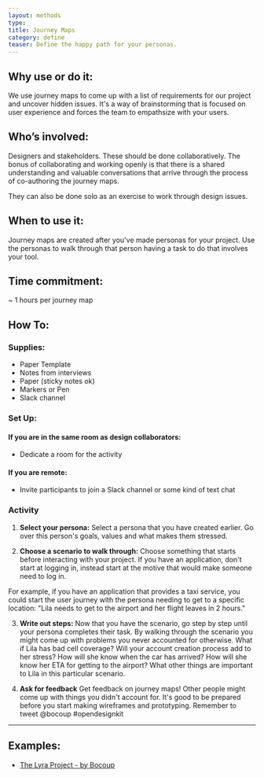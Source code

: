 ```yaml
---
layout: methods
type: 
title: Journey Maps
category: define
teaser: Define the happy path for your personas.
---
```


## Why use or do it:

We use journey maps to come up with a list of requirements for our project and uncover hidden issues. It's a way of brainstorming that is focused on user experience and forces the team to empathsize with your users.

## Who’s involved:

Designers and stakeholders. These should be done collaboratively. The bonus of collaborating and working openly is that there is a shared understanding and valuable conversations that arrive through the process of co-authoring the journey maps.

They can also be done solo as an exercise to work through design issues.

## When to use it:

Journey maps are created after you've made personas for your project. Use the personas to walk through that person having a task to do that involves your tool.

## Time commitment:

~ 1 hours per journey map

## How To:

### Supplies:

* Paper Template
* Notes from interviews
* Paper (sticky notes ok)
* Markers or Pen
* Slack channel


### Set Up:

#### If you are in the same room as design collaborators:

* Dedicate a room for the activity

#### If you are remote:

* Invite participants to join a Slack channel or some kind of text chat

### Activity

1. **Select your persona:** Select a persona that you have created earlier. Go over this person's goals, values and what makes them stressed.

2. **Choose a scenario to walk through:**  Choose something that starts before interacting with your project.  If you have an application, don't start at logging in, instead start at the motive that would make someone need to log in.

For example, if you have an application that provides a taxi service, you could start the user journey with the persona needing to get to a specific location: "Lila needs to get to the airport and her flight leaves in 2 hours."

3. **Write out steps:** Now that you have the scenario, go step by step until your persona completes their task.
By walking through the scenario you might come up with problems you never accounted for otherwise. What if Lila has bad cell coverage? Will your account creation process add to her stress?  How will she know when the car has arrived? How will she know her ETA for getting to the airport?  What other things are important to Lila in this particular scenario.

4. **Ask for feedback** Get feedback on journey maps! Other people might come up with things you didn't account for.  It's good to be prepared before you start making wireframes and prototyping. Remember to tweet @bocoup #opendesignkit


---

## Examples:
* [The Lyra Project - by Bocoup](https://github.com/vega/lyra/search?q=persona&type=Issues&utf8=%E2%9C%93)
